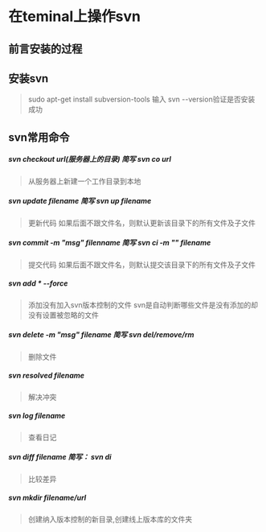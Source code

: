 # 在teminal上操作svn

## 前言安装的过程



## 安装svn

> sudo apt-get install subversion-tools
> 输入 svn --version验证是否安装成功

## svn常用命令

##### svn checkout url(服务器上的目录) 简写 svn co url
> 从服务器上新建一个工作目录到本地

##### svn update filename 简写 svn up filename

> 更新代码 如果后面不跟文件名，则默认更新该目录下的所有文件及子文件

##### svn commit -m "msg" filenname 简写 svn ci -m "" filename
> 提交代码 如果后面不跟文件名，则默认提交该目录下的所有文件及子文件

##### svn add * --force
> 添加没有加入svn版本控制的文件 svn是自动判断哪些文件是没有添加的却没有设置被忽略的文件

##### svn delete -m "msg" filename 简写 svn del/remove/rm
> 删除文件

##### svn resolved filename 
> 解决冲突

##### svn log filename
> 查看日记

##### svn diff filename 简写： svn di
> 比较差异
##### svn mkdir filename/url
> 创建纳入版本控制的新目录,创建线上版本库的文件夹



